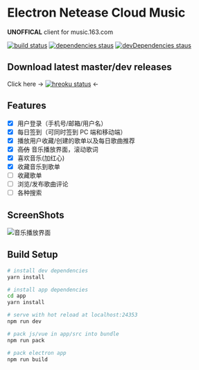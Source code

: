# Electron Netease Cloud Music

**UNOFFICAL** client for music.163.com

[![build status](https://api.travis-ci.org/Rocket1184/electron-netease-cloud-music.svg?branch=master)](https://travis-ci.org/Rocket1184/electron-netease-cloud-music/builds)
[![dependencies staus](https://david-dm.org/rocket1184/electron-netease-cloud-music/status.svg)](https://david-dm.org/rocket1184/electron-netease-cloud-music)
[![devDependencies staus](https://david-dm.org/rocket1184/electron-netease-cloud-music/dev-status.svg)](https://david-dm.org/rocket1184/electron-netease-cloud-music?type=dev)

## Download latest master/dev releases
Click here -> [![hreoku status](https://heroku-badge.herokuapp.com/?app=electron-ncm-downloads&style=flat&svg=1)](https://electron-ncm-downloads.herokuapp.com/) <-

## Features
 - [x] 用户登录（手机号/邮箱/用户名）
 - [x] 每日签到（可同时签到 PC 端和移动端）
 - [x] 播放用户收藏/创建的歌单以及每日歌曲推荐
 - [x] ~~高仿~~ 音乐播放界面，滚动歌词
 - [x] 喜欢音乐(加红心)
 - [x] 收藏音乐到歌单
 - [ ] 收藏歌单
 - [ ] 浏览/发布歌曲评论
 - [ ] 各种搜索

## ScreenShots

![音乐播放界面](https://images2015.cnblogs.com/blog/877509/201705/877509-20170501001930615-1255918997.png)

## Build Setup

``` bash
# install dev dependencies
yarn install

# install app dependencies
cd app
yarn install

# serve with hot reload at localhost:24353
npm run dev

# pack js/vue in app/src into bundle
npm run pack

# pack electron app
npm run build
```
